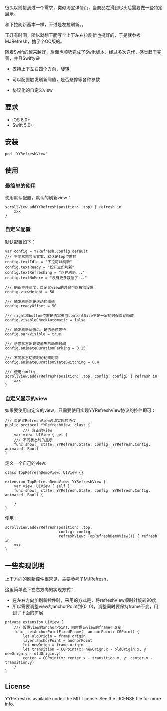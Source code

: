 很久以前接到过一个需求，类似淘宝详情页，当商品左滑到尽头后需要做一些特定展示。

和下拉刷新基本一样，不过是左拉刷新。。

正好有时间，所以就想干脆写个上下左右拉刷新也挺好的，于是就参考MJRefresh，撸了个OC版的。

随着Swift的越来越好，后面也顺势完成了Swift版本，经过多次迭代，感觉趋于完善，并且Swifty😀

- 支持上下左右四个方向，旋转

- 可以配置触发刷新阈值，是否悬停等各种参数
- 协议化的自定义view

## 要求

- iOS 8.0+ 
- Swift 5.0+

## 安装

```
pod 'YYRefreshView'
```

## 使用

### 最简单的使用

使用默认配置，默认的刷新view：

```
scrollView.addYYRefresh(position: .top) { refresh in
    xxx
}
```

### 自定义配置

默认配置如下：

```
var config = YYRefresh.Config.default
/// 不同状态显示文案，默认是top位置的
config.textIdle = "下拉可以刷新"
config.textReady = "松开立即刷新"
config.textRefreshing = "正在刷新..."
config.textNoMore = "没有更多数据了..."

/// 刷新控件高度，自定义view的时候可以按需设置
config.viewHeight = 50

/// 触发刷新需要滚动的阈值
config.readyOffset = 50

/// right和bottom位置是否需要当contentSize不足一屏的时候自动隐藏
config.visableCheckAutomatic = false

/// 触发刷新阈值后，是否悬停等待
config.parkVisible = true

/// 悬停状态出现或消失的动画时间
config.animateDurationParking = 0.25

/// 不同状态切换时的动画时间
config.animateDurationStateSwitching = 0.4

/// 使用config
scrollView.addYYRefresh(position: .top, config: config) { refresh in
    xxx
}
```

### 自定义显示的view

如果要使用自定义的view，只需要使用实现YYRefreshView协议的控件即可：

```
/// 自定义RefreshView必须实现的协议
public protocol YYRefreshView: class {
        /// 真正的view
    var view: UIView { get }
    /// 不同状态时的显示
    func show(_ state: YYRefresh.State, config: YYRefresh.Config, animated: Bool)
}
```

定义一个自己的view:

```
class TopRefreshDemoView: UIView {}

extension TopRefreshDemoView: YYRefreshView {
    var view: UIView { self }
    func show(_ state: YYRefresh.State, config: YYRefresh.Config, animated: Bool) {
        
    }
}
```

使用：

```
scrollView.addYYRefresh(position: .top,
                        config: config,
                        refreshView: TopRefreshDemoView()) { refresh in
    xxx
}
```

## 一些实现说明

上下方向的刷新控件很常见，主要参考了MJRefresh，

这里简单说下左右方向的实现方式：

- 在左右方向加刷新控件时，采用的方式是，将refreshView顺时针旋转90度
- 所以需要调整view的anchorPoint到{0, 0}，调整同时要保持frame不变，用到了下面的扩展

```
private extension UIView {
    /// 设置view的anchorPoint，同时保证view的frame不改变
    func _setAnchorPointFixedFrame(_ anchorPoint: CGPoint) {
        let oldOrigin = frame.origin
        layer.anchorPoint = anchorPoint
        let newOrign = frame.origin
        let transition = CGPoint(x: newOrign.x - oldOrigin.x, y: newOrign.y - oldOrigin.y)
        center = CGPoint(x: center.x - transition.x, y: center.y - transition.y)
    }
}
```


## License

YYRefresh is available under the MIT license. See the LICENSE file for more info.
